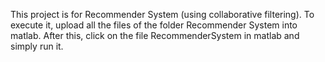 This project is for Recommender System (using  collaborative filtering).
To execute it, upload all the files of the folder Recommender System into matlab.
After this, click on the file RecommenderSystem in matlab and simply run it. 
